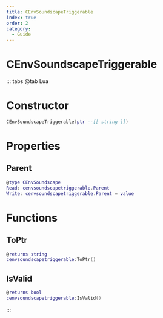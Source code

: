 ```yaml
---
title: CEnvSoundscapeTriggerable
index: true
order: 2
category:
  - Guide
---
```


# CEnvSoundscapeTriggerable

::: tabs
@tab Lua
# Constructor
```lua
CEnvSoundscapeTriggerable(ptr --[[ string ]])
```
# Properties
## Parent 
```lua
@type CEnvSoundscape
Read: cenvsoundscapetriggerable.Parent
Write: cenvsoundscapetriggerable.Parent = value
```
# Functions
## ToPtr
```lua
@returns string
cenvsoundscapetriggerable:ToPtr()
```
## IsValid
```lua
@returns bool
cenvsoundscapetriggerable:IsValid()
```

:::